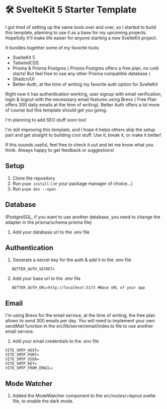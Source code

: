 # 🛠️ SvelteKit 5 Starter Template

I got tired of setting up the same tools over and over, so I started to build this template, planning to use it as a base for my upcoming projects. Hopefully it'll make life easier for anyone starting a new SvelteKit project.

It bundles together some of my favorite tools:

- SvelteKit 5
- TailwindCSS
- Prisma & Prisma Postgres ( Prisma Postgres offers a free plan, no cold starts! But feel free to use any other Prisma compatible database )
- Shadcn/UI
- Better-Auth, at the time of writing my favorite auth option for SvelteKit

Right now it has authentication working, user signup with email verification, login & logout with the necesssary email features using Brevo ( Free Plan offers 300 daily emails at the time of writing). Better Auth offers a lot more of course but this template should get you going.

I'm planning to add SEO stuff soon too!

I'm still improving this template, and I hope it helps others skip the setup part and get straight to building cool stuff. Use it, break it, or make it better!

If this sounds useful, feel free to check it out and let me know what you think. Always happy to get feedback or suggestions!

## Setup

1. Clone the repository
2. Run `pnpm install` ( or your package manager of choice...)
3. Run `pnpm dev --open`

## Database

(PostgreSQL, if you want to use another database, you need to change the adapter in the prisma/schema.prisma file)

1. Add your database url to the .env file

## Authentication

1. Generate a secret key for the auth & add it to the .env file

```
   BETTER_AUTH_SECRET=
```

2. Add your base url to the .env file

```
   BETTER_AUTH_URL=http://localhost:5173 #Base URL of your app
```

## Email

I'm using Brevo for the email service, at the time of writing, the free plan allows to send 300 emails per day.
You will need to implement your own sendMail function in the src/lib/server/email/index.ts file to use another email service.

1. Add your email credentials to the .env file

```
VITE_SMTP_HOST=
VITE_SMTP_PORT=
VITE_SMTP_USER=
VITE_SMTP_KEY=
VITE_SMTP_FROM_EMAIL=
```

## Mode Watcher

1. Added the ModeWatcher component to the src/routes/+layout.svelte file, to enable the dark mode.

